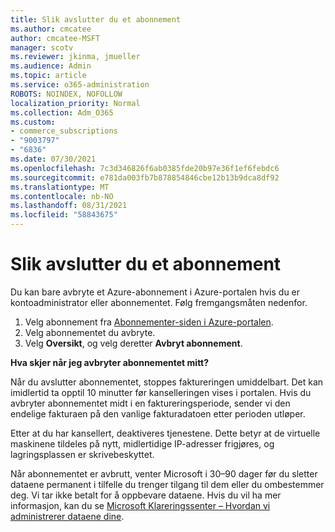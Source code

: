 ```yaml
---
title: Slik avslutter du et abonnement
ms.author: cmcatee
author: cmcatee-MSFT
manager: scotv
ms.reviewer: jkinma, jmueller
ms.audience: Admin
ms.topic: article
ms.service: o365-administration
ROBOTS: NOINDEX, NOFOLLOW
localization_priority: Normal
ms.collection: Adm_O365
ms.custom:
- commerce_subscriptions
- "9003797"
- "6836"
ms.date: 07/30/2021
ms.openlocfilehash: 7c3d346826f6ab0385fde20b97e36f1ef6febdc6
ms.sourcegitcommit: e781da003fb7b878854846cbe12b13b9dca8df92
ms.translationtype: MT
ms.contentlocale: nb-NO
ms.lasthandoff: 08/31/2021
ms.locfileid: "58843675"
---
```

# <a name="how-to-cancel-a-subscription"></a>Slik avslutter du et abonnement

Du kan bare avbryte et Azure-abonnement i Azure-portalen hvis du er kontoadministrator eller abonnementet. Følg fremgangsmåten nedenfor.

1. Velg abonnement fra [Abonnementer-siden i Azure-portalen](https://ms.portal.azure.com/#blade/Microsoft_Azure_Billing/SubscriptionsBlade).
2. Velg abonnementet du avbryte.
3. Velg **Oversikt**, og velg deretter **Avbryt abonnement**.

**Hva skjer når jeg avbryter abonnementet mitt?**

Når du avslutter abonnementet, stoppes faktureringen umiddelbart. Det kan imidlertid ta opptil 10 minutter før kanselleringen vises i portalen. Hvis du avbryter abonnementet midt i en faktureringsperiode, sender vi den endelige fakturaen på den vanlige fakturadatoen etter perioden utløper.

Etter at du har kansellert, deaktiveres tjenestene. Dette betyr at de virtuelle maskinene tildeles på nytt, midlertidige IP-adresser frigjøres, og lagringsplassen er skrivebeskyttet.

Når abonnementet er avbrutt, venter Microsoft i 30–90 dager før du sletter dataene permanent i tilfelle du trenger tilgang til dem eller du ombestemmer deg. Vi tar ikke betalt for å oppbevare dataene. Hvis du vil ha mer informasjon, kan du se [Microsoft Klareringssenter – Hvordan vi administrerer dataene dine](https://www.microsoft.com/trust-center/privacy/data-management#leave).


